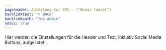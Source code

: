 ```yaml
---
pageheader: Anleitung zur CMS - ("Banai Footer")
backlinktext: "< BACK"
backlinkpath: "/wp-admin"
notoc: true
---
```


Hier werden die Einstellungen für die Header und Text, inklusiv 
Social Media Buttons, aufgelistet.



